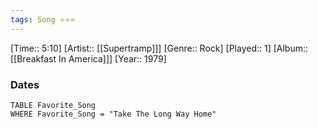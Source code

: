 ```yaml
---
tags: Song ⭐⭐⭐ 
---
```

[Time:: 5:10]
[Artist:: [[Supertramp]]]
[Genre:: Rock]
[Played:: 1]
[Album:: [[Breakfast In America]]]
[Year:: 1979]
### Dates
````dataview
TABLE Favorite_Song
WHERE Favorite_Song = "Take The Long Way Home"
````